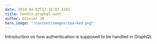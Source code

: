 ```yaml
---
date: 2019-04-02T17:16:07.430Z
title: handle-graphql-auth
author: Olivier JM
hero_image: "/content/images/sparked.png"
---
```


Introduction on how authentication is supposed to be handled in GraphQL
